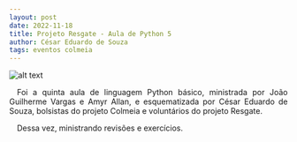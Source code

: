 ```yaml
---
layout: post
date: 2022-11-18
title: Projeto Resgate - Aula de Python 5
author: César Eduardo de Souza
tags: eventos colmeia
---
```



![alt text](/assets/aulaResgate5.jpg "Title")

<p style="text-align: justify">&emsp;Foi a quinta aula de linguagem Python básico, ministrada por João Guilherme Vargas e Amyr Allan, e esquematizada por César Eduardo de Souza, bolsistas do projeto Colmeia e voluntários do projeto Resgate.</p>

<p style="text-align: justify">&emsp;Dessa vez, ministrando revisões e exercícios.</p>



